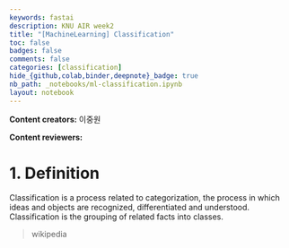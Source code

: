 ```yaml
---
keywords: fastai
description: KNU AIR week2
title: "[MachineLearning] Classification"
toc: false
badges: false
comments: false
categories: [classification]
hide_{github,colab,binder,deepnote}_badge: true
nb_path: _notebooks/ml-classification.ipynb
layout: notebook
---
```


<!--
#################################################
### THIS FILE WAS AUTOGENERATED! DO NOT EDIT! ###
#################################################
# file to edit: _notebooks/ml-classification.ipynb
-->

<div class="container" id="notebook-container">
        
<div class="cell border-box-sizing text_cell rendered"><div class="inner_cell">
<div class="text_cell_render border-box-sizing rendered_html">
<p><strong>Content creators:</strong> 이중원</p>
<p><strong>Content reviewers:</strong></p>

</div>
</div>
</div>
<div class="cell border-box-sizing text_cell rendered"><div class="inner_cell">
<div class="text_cell_render border-box-sizing rendered_html">
<h1 id="1.-Definition">1. Definition<a class="anchor-link" href="#1.-Definition"> </a></h1><p>Classification is a process related to categorization, the process in which ideas and objects are recognized, differentiated and understood. Classification is the grouping of related facts into classes.</p>
<blockquote><p>wikipedia</p>
</blockquote>

</div>
</div>
</div>
</div>
 

